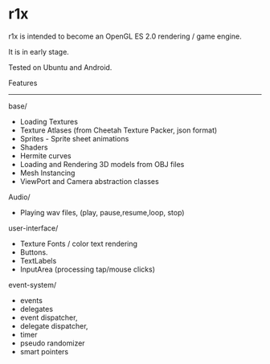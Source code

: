 # r1x

r1x is intended to become an OpenGL ES 2.0 rendering / game engine.


It is in early stage.


Tested on Ubuntu and Android.


Features

---------------

base/

* Loading Textures
* Texture Atlases (from Cheetah Texture Packer, json format)
* Sprites - Sprite sheet animations
* Shaders
* Hermite curves
* Loading and Rendering 3D models from OBJ files
* Mesh Instancing
* ViewPort and Camera abstraction classes

Audio/

* Playing wav files, (play, pause,resume,loop, stop)

user-interface/

* Texture Fonts / color text rendering
* Buttons. 
* TextLabels
* InputArea (processing tap/mouse clicks)

event-system/

* events 
* delegates
* event dispatcher,
* delegate dispatcher, 
* timer
* pseudo randomizer
* smart pointers
